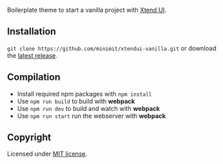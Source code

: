 Boilerplate theme to start a vanilla project with [Xtend UI](https://github.com/minimit/xtendui).

## Installation

`git clone https://github.com/minimit/xtendui-vanilla.git` or download the [latest release](https://github.com/minimit/xtendui-vanilla/releases/latest).

## Compilation

* Install required npm packages with `npm install`
* Use `npm run build` to build with **webpack**
* Use `npm run dev` to build and watch with **webpack**
* Use `npm run start` run the webserver with **webpack**

## Copyright

Licensed under [MIT license](https://github.com/minimit/xtendui-vanilla/blob/master/LICENSE).
